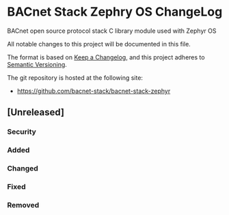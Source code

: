 # BACnet Stack Zephry OS ChangeLog

BACnet open source protocol stack C library module used with Zephyr OS

All notable changes to this project will be documented in this file.

The format is based on [Keep a Changelog](https://keepachangelog.com/en/1.1.0/),
and this project adheres to [Semantic Versioning](https://semver.org/spec/v2.0.0.html).

The git repository is hosted at the following site:
* https://github.com/bacnet-stack/bacnet-stack-zephyr

## [Unreleased]

### Security
### Added
### Changed
### Fixed
### Removed
